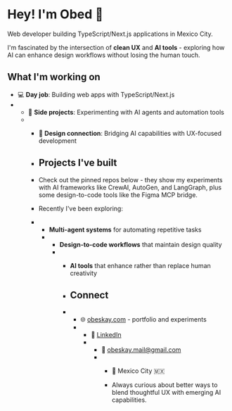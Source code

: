 # Hey! I'm Obed 👋

Web developer building TypeScript/Next.js applications in Mexico City.

I'm fascinated by the intersection of **clean UX** and **AI tools** - exploring how AI can enhance design workflows without losing the human touch.

## What I'm working on

- 💻 **Day job**: Building web apps with TypeScript/Next.js
- - 🤖 **Side projects**: Experimenting with AI agents and automation tools
  - - 🎨 **Design connection**: Bridging AI capabilities with UX-focused development
   
    - ## Projects I've built
   
    - Check out the pinned repos below - they show my experiments with AI frameworks like CrewAI, AutoGen, and LangGraph, plus some design-to-code tools like the Figma MCP bridge.
   
    - Recently I've been exploring:
    - - **Multi-agent systems** for automating repetitive tasks
      - - **Design-to-code workflows** that maintain design quality
        - - **AI tools** that enhance rather than replace human creativity
         
          - ## Connect
         
          - - 🌐 [obeskay.com](https://obeskay.com) - portfolio and experiments
            - - 💼 [LinkedIn](https://linkedin.com/in/obeskay)
              - - 📧 obeskay.mail@gmail.com
                - - 📍 Mexico City 🇲🇽
                 
                  - Always curious about better ways to blend thoughtful UX with emerging AI capabilities.
